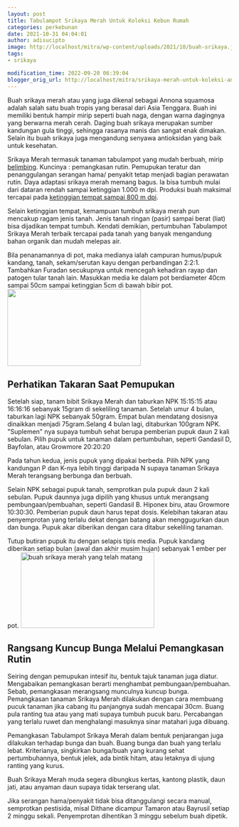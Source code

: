 ```yaml
---
layout: post
title: Tabulampot Srikaya Merah Untuk Koleksi Kebun Rumah
categories: perkebunan
date: 2021-10-31 04:04:01
author: adisucipto
image: http://localhost/mitra/wp-content/uploads/2021/10/buah-srikaya.jpg
tags:
- srikaya

modification_time: 2022-09-20 06:39:04
blogger_orig_url: http://localhost/mitra/srikaya-merah-untuk-koleksi-anda.html
---
```


Buah srikaya merah atau yang juga dikenal sebagai Annona squamosa adalah salah satu buah tropis yang berasal dari Asia Tenggara. Buah ini memiliki bentuk hampir mirip seperti buah naga, dengan warna dagingnya yang berwarna merah cerah. Daging buah srikaya merupakan sumber kandungan gula tinggi, sehingga rasanya manis dan sangat enak dimakan. Selain itu buah srikaya juga mengandung senyawa antioksidan yang baik untuk kesehatan.

Srikaya Merah termasuk tanaman tabulampot yang mudah berbuah, mirip <a class="wpil_keyword_link " title="belimbing" href="http://127.0.0.1/mitra/topik/belimbing" data-wpil-keyword-link="linked">belimbing</a>. Kuncinya : pemangkasan rutin. Pemupukan teratur dan penanggulangan serangan hama/ penyakit tetap menjadi bagian perawatan rutin.
Daya adaptasi srikaya merah memang bagus. Ia bisa tumbuh mulai dari dataran rendah sampai ketinggian 1.000 m dpi. Produksi buah maksimal tercapai pada <a href="https://plants.jstor.org/stable/10.5555/al.ap.upwta.1_234">ketinggian tempat sampai 800 m dpi</a>.

Selain ketinggian tempat, kemampuan tumbuh srikaya merah pun mencakup ragam jenis tanah. Jenis tanah ringan (pasir) sampai berat (liat) bisa dijadikan tempat tumbuh. Kendati demikian, pertumbuhan Tabulampot Srikaya Merah terbaik tercapai pada tanah yang banyak mengandung bahan organik dan mudah melepas air.

Bila penanamannya di pot, maka medianya ialah campuran humus/pupuk kandang, tanah, sekam/serutan kayu dengan perbandingan 2:2:1. Tambahkan Furadan secukupnya untuk mencegah kehadiran rayap dan patogen tular tanah lain. Masukkan media ke dalam pot berdiameter 40cm sampai 50cm sampai ketinggian 5cm di bawah bibir pot.
<a href="http://127.0.0.1/mitra/wp-content/uploads/2021/10/srikaya-merah.jpg"><img class="aligncenter wp-image-14594 size-medium" src="http://127.0.0.1/mitra/wp-content/uploads/2021/10/srikaya-merah-300x173.jpg" alt="" width="300" height="173" /></a>
<h2 id="Pupuk">Perhatikan Takaran Saat Pemupukan</h2>
Setelah siap, tanam bibit Srikaya Merah dan taburkan NPK 15:15:15 atau 16:16:16 sebanyak 15gram di sekeliling tanaman. Setelah umur 4 bulan, taburkan lagi NPK sebanyak 50gram. Empat bulan mendatang dosisnya dinaikkan menjadi 75gram.Selang 4 bulan lagi, ditaburkan 100gram NPK. "Suplemen" nya supaya tumbuh sehat berupa pemberian pupuk daun 2 kali sebulan. Pilih pupuk untuk tanaman dalam pertumbuhan, seperti Gandasil D, Bayfolan, atau Growmore 20:20:20

Pada tahun kedua, jenis pupuk yang dipakai berbeda. Pilih NPK yang kandungan P dan K-nya lebih tinggi daripada N supaya tanaman Srikaya Merah terangsang berbunga dan berbuah.

Selain NPK sebagai pupuk tanah, semprotkan pula pupuk daun 2 kali sebulan. Pupuk daunnya juga dipilih yang khusus untuk merangsang pembungaan/pembuahan, seperti Gandasil B. Hiponex biru, atau Growmore 10:30:30.
Pemberian pupuk daun harus tepat dosis. Kelebihan takaran atau penyemprotan yang terlalu dekat dengan batang akan menggugurkan daun dan bunga. Pupuk akar diberikan dengan cara ditabur sekeliling tanaman.

Tutup butiran pupuk itu dengan selapis tipis media. Pupuk kandang diberikan setiap bulan (awal dan akhir musim hujan) sebanyak 1 ember per pot.
<a href="http://127.0.0.1/mitra/wp-content/uploads/2021/10/srikaya.jpg"><img class="aligncenter wp-image-14593 size-medium" src="http://127.0.0.1/mitra/wp-content/uploads/2021/10/srikaya-300x170.jpg" alt="buah srikaya merah yang telah matang" width="300" height="170" /></a>
<h2 id="Pemangkasan">Rangsang Kuncup Bunga Melalui Pemangkasan Rutin</h2>
Seiring dengan pemupukan intesif itu, bentuk tajuk tanaman juga diatur. Mengabaikan pemangkasan berarti menghambat pembungaan/pembuahan. Sebab, pemangkasan merangsang munculnya kuncup bunga.
Pemangkasan tanaman Srikaya Merah dilakukan dengan cara membuang pucuk tanaman jika cabang itu panjangnya sudah mencapai 30cm. Buang pula ranting tua atau yang mati supaya tumbuh pucuk baru. Percabangan yang terlalu ruwet dan menghalangi masuknya sinar matahari juga dibuang.

Pemangkasan Tabulampot Srikaya Merah dalam bentuk penjarangan juga dilakukan terhadap bunga dan buah. Buang bunga dan buah yang terlalu lebat. Kriterianya, singkirkan bunga/buah yang kurang sehat pertumbuhannya, bentuk jelek, ada bintik hitam, atau letaknya di ujung ranting yang kurus.

Buah Srikaya Merah muda segera dibungkus kertas, kantong plastik, daun jati, atau anyaman daun supaya tidak terserang ulat.

Jika serangan hama/penyakit tidak bisa ditanggulangi secara manual, semprotkan pestisida, misal Dithane dicampur Tamaron atau Bayrusil setiap 2 minggu sekali. Penyemprotan dihentikan 3 minggu sebelum buah dipetik.

